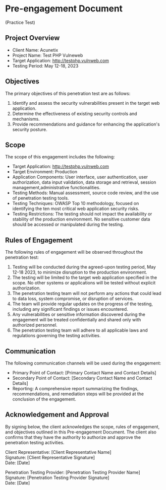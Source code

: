 # Pre-engagement Document 
(Practice Test)

## Project Overview
- Client Name: Acunetix
- Project Name: Test PHP Vulneweb
- Target Application: http://testphp.vulnweb.com
- Testing Period: May 12-18, 2023

## Objectives
The primary objectives of this penetration test are as follows:
1. Identify and assess the security vulnerabilities present in the target web application.
2. Determine the effectiveness of existing security controls and mechanisms.
3. Provide recommendations and guidance for enhancing the application's security posture.

## Scope
The scope of this engagement includes the following:
- Target Application: http://testphp.vulnweb.com
- Target Environment: Production
- Application Components: User interface, user authentication, user authorization, data input validation, data storage and retrieval, session management,administrative functionalities.
- Testing Methods: Manual assessment, source code review, and the use of penetration testing tools.
- Testing Techniques: OWASP Top 10 methodology, focused on identifying the ten most critical web application security risks.
- Testing Restrictions: The testing should not impact the availability or stability of the production environment. No sensitive customer data should be accessed or manipulated during the testing.

## Rules of Engagement
The following rules of engagement will be observed throughout the penetration test:
1. Testing will be conducted during the agreed-upon testing period, May 12-18 2023, to minimize disruption to the production environment.
2. The testing will be limited to the target web application specified in the scope. No other systems or applications will be tested without explicit authorization.
3. The penetration testing team will not perform any actions that could lead to data loss, system compromise, or disruption of services.
4. The team will provide regular updates on the progress of the testing, including any significant findings or issues encountered.
5. Any vulnerabilities or sensitive information discovered during the engagement will be treated confidentially and shared only with authorized personnel.
6. The penetration testing team will adhere to all applicable laws and regulations governing the testing activities.

## Communication
The following communication channels will be used during the engagement:
- Primary Point of Contact: [Primary Contact Name and Contact Details]
- Secondary Point of Contact: [Secondary Contact Name and Contact Details]
- Reporting: A comprehensive report summarizing the findings, recommendations, and remediation steps will be provided at the conclusion of the engagement.

## Acknowledgement and Approval
By signing below, the client acknowledges the scope, rules of engagement, and objectives outlined in this Pre-engagement Document. The client also confirms that they have the authority to authorize and approve the penetration testing activities.

Client Representative: [Client Representative Name]</br>
Signature: [Client Representative Signature]</br>
Date: [Date]</br>

Penetration Testing Provider: [Penetration Testing Provider Name]</br>
Signature: [Penetration Testing Provider Signature]</br>
Date: [Date]</br>

